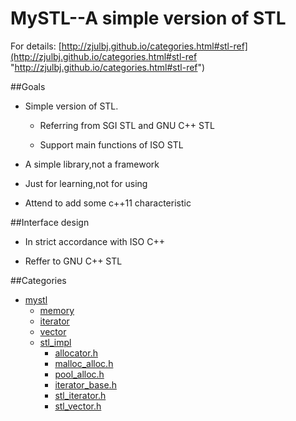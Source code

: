MySTL--A simple version of STL
=====

For details: [http://zjulbj.github.io/categories.html#stl-ref](http://zjulbj.github.io/categories.html#stl-ref "http://zjulbj.github.io/categories.html#stl-ref")

##Goals

- Simple version of STL.
    
	- Referring from SGI STL and GNU C++ STL
	
	- Support main functions of ISO STL

- A simple library,not a framework

- Just for learning,not for using

- Attend to add some c++11 characteristic

##Interface design

- In strict accordance with ISO C++

- Reffer to GNU C++ STL

##Categories

- [mystl](https://github.com/zjulbj/mystl/tree/master/mystl "https://github.com/zjulbj/mystl/tree/master/mystl")
	- [memory](mystl/memory "mystl/memory")		
	- [iterator](mystl/iterator "mystl/iterator")	
	- [vector](mystl/vector "mystl/vector")	
	- [stl_impl](https://github.com/zjulbj/mystl/tree/master/mystl/stl_impl "https://github.com/zjulbj/mystl/tree/master/mystl/stl_impl")
		- [allocator.h](mystl/stl_impl/allocator.h "mystl/stl_impl/allocator.h")
		- [malloc_alloc.h](mystl/stl_impl/malloc_alloc.h "/mystl/stl_impl/malloc_alloc.h")
		- [pool_alloc.h]( /mystl/stl_impl/pool_alloc.h "/mystl/stl_impl/pool_alloc.h")
		- [iterator_base.h](mystl/stl_impl/iterator_base.h "mystl/stl_impl/iterator_base.h")
		- [stl_iterator.h](mystl/stl_impl/stl_iterator.h "mystl/stl_impl/stl_iterator.h")
		- [stl_vector.h](/mystl/stl_impl/stl_vector.h "mystl/stl_impl/stl_vector.h")


